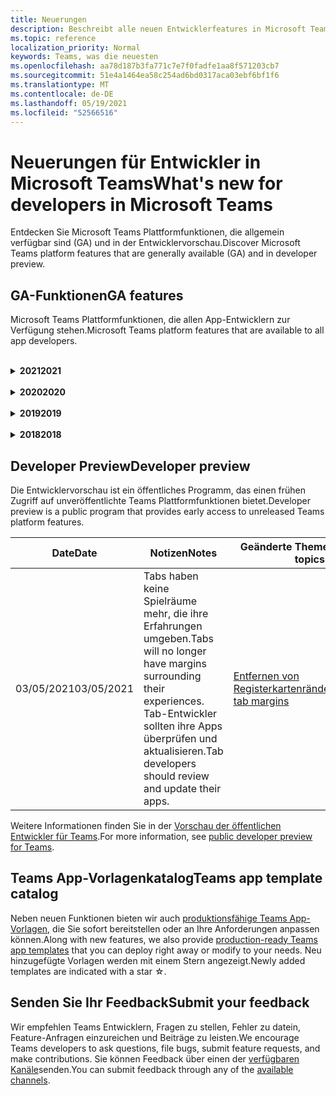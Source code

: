 ```yaml
---
title: Neuerungen
description: Beschreibt alle neuen Entwicklerfeatures in Microsoft Teams
ms.topic: reference
localization_priority: Normal
keywords: Teams, was die neuesten
ms.openlocfilehash: aa78d187b3fa771c7e7f0fadfe1aa8f571203cb7
ms.sourcegitcommit: 51e4a1464ea58c254ad6bd0317aca03ebf6bf1f6
ms.translationtype: MT
ms.contentlocale: de-DE
ms.lasthandoff: 05/19/2021
ms.locfileid: "52566516"
---
```

# <a name="whats-new-for-developers-in-microsoft-teams"></a><span data-ttu-id="d676f-104">Neuerungen für Entwickler in Microsoft Teams</span><span class="sxs-lookup"><span data-stu-id="d676f-104">What's new for developers in Microsoft Teams</span></span>

<span data-ttu-id="d676f-105">Entdecken Sie Microsoft Teams Plattformfunktionen, die allgemein verfügbar sind (GA) und in der Entwicklervorschau.</span><span class="sxs-lookup"><span data-stu-id="d676f-105">Discover Microsoft Teams platform features that are generally available (GA) and in developer preview.</span></span>

## <a name="ga-features"></a><span data-ttu-id="d676f-106">GA-Funktionen</span><span class="sxs-lookup"><span data-stu-id="d676f-106">GA features</span></span>

<span data-ttu-id="d676f-107">Microsoft Teams Plattformfunktionen, die allen App-Entwicklern zur Verfügung stehen.</span><span class="sxs-lookup"><span data-stu-id="d676f-107">Microsoft Teams platform features that are available to all app developers.</span></span>

<br>

<details>

<summary><span data-ttu-id="d676f-108"><b>2021</b></span><span class="sxs-lookup"><span data-stu-id="d676f-108"><b>2021</b></span></span></summary>

| <span data-ttu-id="d676f-109">**Date**</span><span class="sxs-lookup"><span data-stu-id="d676f-109">**Date**</span></span> | <span data-ttu-id="d676f-110">**Notizen**</span><span class="sxs-lookup"><span data-stu-id="d676f-110">**Notes**</span></span> | <span data-ttu-id="d676f-111">**Geänderte Themen**</span><span class="sxs-lookup"><span data-stu-id="d676f-111">**Changed topics**</span></span> |
| -------- | --------- | ------------------ |
|<span data-ttu-id="d676f-112">05/13/2021</span><span class="sxs-lookup"><span data-stu-id="d676f-112">05/13/2021</span></span>|<span data-ttu-id="d676f-113">Informationen zu mConnect und Skooler wurden hinzugefügt.</span><span class="sxs-lookup"><span data-stu-id="d676f-113">Added information on mConnect and Skooler.</span></span>|[<span data-ttu-id="d676f-114">Moodle-Lernmanagementsystem</span><span class="sxs-lookup"><span data-stu-id="d676f-114">Moodle learning management system</span></span>](resources/moodle-overview.md)
|<span data-ttu-id="d676f-115">05/10/2021</span><span class="sxs-lookup"><span data-stu-id="d676f-115">05/10/2021</span></span>| <span data-ttu-id="d676f-116">Manifest v1.10 wird freigegeben.</span><span class="sxs-lookup"><span data-stu-id="d676f-116">Manifest v1.10 is released.</span></span>|[<span data-ttu-id="d676f-117">Manifestschema</span><span class="sxs-lookup"><span data-stu-id="d676f-117">Manifest schema</span></span>](resources/schema/manifest-schema.md) |
|<span data-ttu-id="d676f-118">05/10/2021</span><span class="sxs-lookup"><span data-stu-id="d676f-118">05/10/2021</span></span>| <span data-ttu-id="d676f-119">App-Anpassungsfunktion.</span><span class="sxs-lookup"><span data-stu-id="d676f-119">App customization feature.</span></span>| [<span data-ttu-id="d676f-120">Entwerfen Ihrer Microsoft Teams-App</span><span class="sxs-lookup"><span data-stu-id="d676f-120">Designing your Microsoft Teams app</span></span>](~/concepts/design/design-teams-app-overview.md#app-customization) |
|<span data-ttu-id="d676f-121">05/07/2021</span><span class="sxs-lookup"><span data-stu-id="d676f-121">05/07/2021</span></span>| <span data-ttu-id="d676f-122">Deep Links für Audio- und Videoanrufe im Chat.</span><span class="sxs-lookup"><span data-stu-id="d676f-122">Deep links for audio and video calls in chat.</span></span> |[<span data-ttu-id="d676f-123">Deep-Links</span><span class="sxs-lookup"><span data-stu-id="d676f-123">Deep links</span></span>](concepts/build-and-test/deep-links.md#deep-linking-to-an-audio-or-audio-video-call) |
|<span data-ttu-id="d676f-124">04/30/2021</span><span class="sxs-lookup"><span data-stu-id="d676f-124">04/30/2021</span></span>|<span data-ttu-id="d676f-125">Neue Anleitung zum Veröffentlichen von Apps im Teams Store.</span><span class="sxs-lookup"><span data-stu-id="d676f-125">New guidance on how to publish apps to the Teams store.</span></span>|<span data-ttu-id="d676f-126">[Veröffentlichen Ihrer App im Teams Store](concepts/deploy-and-publish/appsource/publish.md), [Teams-Store-Validierungsrichtlinien](concepts/deploy-and-publish/appsource/prepare/teams-store-validation-guidelines.md)</span><span class="sxs-lookup"><span data-stu-id="d676f-126">[Publish your app to the Teams store](concepts/deploy-and-publish/appsource/publish.md), [Teams store validation guidelines](concepts/deploy-and-publish/appsource/prepare/teams-store-validation-guidelines.md)</span></span> |
|<span data-ttu-id="d676f-127">04/29/2021</span><span class="sxs-lookup"><span data-stu-id="d676f-127">04/29/2021</span></span> | <span data-ttu-id="d676f-128">Neu: Universelle Aktionen für adaptive Karten.</span><span class="sxs-lookup"><span data-stu-id="d676f-128">New: Universal Actions for Adaptive Cards.</span></span> | [<span data-ttu-id="d676f-129">Universal-Aktionen für adaptive Karten</span><span class="sxs-lookup"><span data-stu-id="d676f-129">Universal Actions for Adaptive Cards</span></span>](task-modules-and-cards/cards/universal-actions-for-adaptive-cards/overview.md) |
|<span data-ttu-id="d676f-130">03/18/2021</span><span class="sxs-lookup"><span data-stu-id="d676f-130">03/18/2021</span></span>|<span data-ttu-id="d676f-131">Hinweis: Aktualisieren Sie auf Version 4.10 oder höher des Bot Framework SDK, da wir mit dem Veraltungsprozess für und begonnen `TeamsInfo.getMembers` `TeamsInfo.GetMembersAsync` haben.</span><span class="sxs-lookup"><span data-stu-id="d676f-131">Notice: Update to version 4.10 or above of the Bot Framework SDK, as we've started with the deprecation process for `TeamsInfo.getMembers` and `TeamsInfo.GetMembersAsync`.</span></span> | [<span data-ttu-id="d676f-132">Bot API-Änderungen für Team-/Chatmitglieder</span><span class="sxs-lookup"><span data-stu-id="d676f-132">Bot API Changes for Team/Chat Members</span></span>](resources/team-chat-member-api-changes.md) |
|<span data-ttu-id="d676f-133">03/05/2021</span><span class="sxs-lookup"><span data-stu-id="d676f-133">03/05/2021</span></span>|<span data-ttu-id="d676f-134">Hinweis: Tabs haben keine Spielräume mehr, die ihre Erfahrungen umgeben.</span><span class="sxs-lookup"><span data-stu-id="d676f-134">Notice: Tabs will no longer have margins surrounding their experiences.</span></span> <span data-ttu-id="d676f-135">Tab-Entwickler sollten ihre Apps überprüfen und aktualisieren.</span><span class="sxs-lookup"><span data-stu-id="d676f-135">Tab developers should review and update their apps.</span></span> | [<span data-ttu-id="d676f-136">Entfernen von Registerkartenrändern</span><span class="sxs-lookup"><span data-stu-id="d676f-136">Removing tab margins</span></span>](resources/removing-tab-margins.md) |
|<span data-ttu-id="d676f-137">03/05/2021</span><span class="sxs-lookup"><span data-stu-id="d676f-137">03/05/2021</span></span>|<span data-ttu-id="d676f-138">Der Standardinstallationsbereich und die Gruppenfunktion befinden sich in der Entwicklervorschau.</span><span class="sxs-lookup"><span data-stu-id="d676f-138">Default install scope and group capability is in developer preview.</span></span>| [<span data-ttu-id="d676f-139">Standardinstallationsbereich und Gruppenfunktion</span><span class="sxs-lookup"><span data-stu-id="d676f-139">Default install scope and group capability</span></span>](concepts/deploy-and-publish/add-default-install-scope.md) |
|<span data-ttu-id="d676f-140">03/05/2021</span><span class="sxs-lookup"><span data-stu-id="d676f-140">03/05/2021</span></span>|<span data-ttu-id="d676f-141">Ordnen Sie persönliche App-Registerkarten neu an.</span><span class="sxs-lookup"><span data-stu-id="d676f-141">Reorder personal app tabs.</span></span>|[<span data-ttu-id="d676f-142">Neuanordnen der Chat-Registerkarte in persönlichen Apps</span><span class="sxs-lookup"><span data-stu-id="d676f-142">Reorder the chat tab in personal apps</span></span>](tabs/how-to/create-tab-pages/content-page.md#reorder-static-personal-tabs)|
|<span data-ttu-id="d676f-143">03/04/2021</span><span class="sxs-lookup"><span data-stu-id="d676f-143">03/04/2021</span></span>|<span data-ttu-id="d676f-144">Informationsmaskierung in adaptiven Karten.</span><span class="sxs-lookup"><span data-stu-id="d676f-144">Information masking in Adaptive cards.</span></span>| [<span data-ttu-id="d676f-145">Informationsmaskierung in adaptiven Karten</span><span class="sxs-lookup"><span data-stu-id="d676f-145">Information masking in Adaptive cards</span></span>](task-modules-and-cards/cards/cards-format.md#information-masking-in-adaptive-cards) |
|<span data-ttu-id="d676f-146">02/19/2021</span><span class="sxs-lookup"><span data-stu-id="d676f-146">02/19/2021</span></span>|<span data-ttu-id="d676f-147">Standortfunktionen wurden hinzugefügt.</span><span class="sxs-lookup"><span data-stu-id="d676f-147">Added location capabilities.</span></span> <br/> <span data-ttu-id="d676f-148">Informationen zu Standortfunktionen werden in der Gerätefunktionsübersicht, den nativen Geräteberechtigungen, den Integrieren von Medienfunktionen und QR- oder Barcode-Scanner-Funktionsdateien hinzugefügt.</span><span class="sxs-lookup"><span data-stu-id="d676f-148">Location capabilities information is added in the device capabilities overview, native device permissions, integrate media capabilities, and QR or barcode scanner capability files.</span></span>|<span data-ttu-id="d676f-149">[Übersicht](concepts/device-capabilities/device-capabilities-overview.md), [Geräteberechtigungen anfordern](concepts/device-capabilities/native-device-permissions.md), [Medienfunktionen integrieren,](concepts/device-capabilities/mobile-camera-image-permissions.md) [QR- oder Barcode-Scanner-Funktionen integrieren,](concepts/device-capabilities/qr-barcode-scanner-capability.md) [Standortfunktionen integrieren](concepts/device-capabilities/location-capability.md)</span><span class="sxs-lookup"><span data-stu-id="d676f-149">[Overview](concepts/device-capabilities/device-capabilities-overview.md), [Request device permissions](concepts/device-capabilities/native-device-permissions.md), [Integrate media capabilities](concepts/device-capabilities/mobile-camera-image-permissions.md), [Integrate QR or barcode scanner capability](concepts/device-capabilities/qr-barcode-scanner-capability.md), [Integrate location capabilities](concepts/device-capabilities/location-capability.md)</span></span> |
|<span data-ttu-id="d676f-150">02/18/2021</span><span class="sxs-lookup"><span data-stu-id="d676f-150">02/18/2021</span></span>|<span data-ttu-id="d676f-151">QR- oder Barcode-Scanner-Fähigkeit hinzugefügt.</span><span class="sxs-lookup"><span data-stu-id="d676f-151">Added QR or barcode scanner capability.</span></span> <br/> <span data-ttu-id="d676f-152">QR- oder Barcode-Scanner-Fähigkeitsinformationen werden in der Gerätefunktionsübersicht, den nativen Geräteberechtigungen und den Integrieren von Medienfunktionen hinzugefügt.</span><span class="sxs-lookup"><span data-stu-id="d676f-152">QR or barcode scanner  capability information is added in the device capabilities overview, native device permissions, and integrate media capabilities files.</span></span>|<span data-ttu-id="d676f-153">[Übersicht](concepts/device-capabilities/device-capabilities-overview.md), [Geräteberechtigungen anfordern](concepts/device-capabilities/native-device-permissions.md), [Medienfunktionen integrieren,](concepts/device-capabilities/mobile-camera-image-permissions.md) [QR- oder Barcode-Scanner-Fähigkeit integrieren](concepts/device-capabilities/qr-barcode-scanner-capability.md)</span><span class="sxs-lookup"><span data-stu-id="d676f-153">[Overview](concepts/device-capabilities/device-capabilities-overview.md), [Request device permissions](concepts/device-capabilities/native-device-permissions.md), [Integrate media capabilities](concepts/device-capabilities/mobile-camera-image-permissions.md), [Integrate QR or barcode scanner capability](concepts/device-capabilities/qr-barcode-scanner-capability.md)</span></span> |
|<span data-ttu-id="d676f-154">02/09/2021</span><span class="sxs-lookup"><span data-stu-id="d676f-154">02/09/2021</span></span>|<span data-ttu-id="d676f-155">Übersicht über Gerätefunktionen hinzugefügt.</span><span class="sxs-lookup"><span data-stu-id="d676f-155">Added device capabilities overview.</span></span> <br/> <span data-ttu-id="d676f-156">Mikrofonfunktionsinformationen werden in den systemeigenen Geräteberechtigungen hinzugefügt und Medienfunktionsdateien integriert.</span><span class="sxs-lookup"><span data-stu-id="d676f-156">Microphone capability information is added in the native device permissions and integrate media capabilities files.</span></span>|<span data-ttu-id="d676f-157">[Übersicht](concepts/device-capabilities/device-capabilities-overview.md), [Geräteberechtigungen anfordern](concepts/device-capabilities/native-device-permissions.md), [Medienfunktionen integrieren](concepts/device-capabilities/mobile-camera-image-permissions.md)</span><span class="sxs-lookup"><span data-stu-id="d676f-157">[Overview](concepts/device-capabilities/device-capabilities-overview.md), [Request device permissions](concepts/device-capabilities/native-device-permissions.md), [Integrate media capabilities](concepts/device-capabilities/mobile-camera-image-permissions.md)</span></span>|

<br>

</details>

<br>

<details>
  
<summary><span data-ttu-id="d676f-158"><b>2020</b></span><span class="sxs-lookup"><span data-stu-id="d676f-158"><b>2020</b></span></span></summary>

| <span data-ttu-id="d676f-159">**Date**</span><span class="sxs-lookup"><span data-stu-id="d676f-159">**Date**</span></span> | <span data-ttu-id="d676f-160">**Notizen**</span><span class="sxs-lookup"><span data-stu-id="d676f-160">**Notes**</span></span> | <span data-ttu-id="d676f-161">**Geänderte Themen**</span><span class="sxs-lookup"><span data-stu-id="d676f-161">**Changed topics**</span></span> |
| -------- | --------- | ------------------ |
|<span data-ttu-id="d676f-162">11/30/2020</span><span class="sxs-lookup"><span data-stu-id="d676f-162">11/30/2020</span></span>|<span data-ttu-id="d676f-163">Integration der Identitätsplattform mit Teams Toolkit und Visual Studio Code für Registerkarten.</span><span class="sxs-lookup"><span data-stu-id="d676f-163">Identity platform integration with Teams Toolkit and Visual Studio Code for tabs.</span></span>|[<span data-ttu-id="d676f-164">Einmalige Anmeldeauthentifizierung mit Teams Toolkit und Visual Studio Code für Registerkarten</span><span class="sxs-lookup"><span data-stu-id="d676f-164">Single sign-on authentication with Teams Toolkit and Visual Studio Code for tabs</span></span>](toolkit/visual-studio-code-tab-sso.md)|
|<span data-ttu-id="d676f-165">11/16/2020</span><span class="sxs-lookup"><span data-stu-id="d676f-165">11/16/2020</span></span>|<span data-ttu-id="d676f-166">Teams App-Manifest auf Version 1.8 aktualisiert.</span><span class="sxs-lookup"><span data-stu-id="d676f-166">Teams app manifest updated to version 1.8.</span></span>|[<span data-ttu-id="d676f-167">Referenz: Manifestschema für Microsoft Teams</span><span class="sxs-lookup"><span data-stu-id="d676f-167">Reference: Manifest schema for Microsoft Teams</span></span>](resources/schema/manifest-schema.md)|
|<span data-ttu-id="d676f-168">11/10/2020</span><span class="sxs-lookup"><span data-stu-id="d676f-168">11/10/2020</span></span>|<span data-ttu-id="d676f-169">Teams-Bot-Design-Richtlinien.</span><span class="sxs-lookup"><span data-stu-id="d676f-169">Teams bot design guidelines.</span></span>|[<span data-ttu-id="d676f-170">Bot-Design-Richtlinien</span><span class="sxs-lookup"><span data-stu-id="d676f-170">Bot design guidelines</span></span>](bots/design/bots.md)|
|<span data-ttu-id="d676f-171">09/30/2020</span><span class="sxs-lookup"><span data-stu-id="d676f-171">09/30/2020</span></span>|<span data-ttu-id="d676f-172">Das Senden und Empfangen von Dateien an Bots auf mobilen Geräten wird jetzt unterstützt.</span><span class="sxs-lookup"><span data-stu-id="d676f-172">Sending and receiving files to bots on mobile devices is now supported.</span></span>|[<span data-ttu-id="d676f-173">Senden und Empfangen von Dateien über Ihren Bot</span><span class="sxs-lookup"><span data-stu-id="d676f-173">Send and receive files through your bot</span></span>](resources/bot-v3/bots-files.md)|
|<span data-ttu-id="d676f-174">09/22/2020</span><span class="sxs-lookup"><span data-stu-id="d676f-174">09/22/2020</span></span>|<span data-ttu-id="d676f-175">Neue Informationen für den Einstieg in Teams Entwicklung.</span><span class="sxs-lookup"><span data-stu-id="d676f-175">New information for getting started with Teams development.</span></span>|[<span data-ttu-id="d676f-176">Erstellen Sie Ihre erste Teams App-Übersicht</span><span class="sxs-lookup"><span data-stu-id="d676f-176">Build your first Teams app overview</span></span>](build-your-first-app/build-first-app-overview.md)|
|<span data-ttu-id="d676f-177">09/18/2020</span><span class="sxs-lookup"><span data-stu-id="d676f-177">09/18/2020</span></span>|<span data-ttu-id="d676f-178">Unterstützung für Meeting-Teams-Apps (Release Preview).</span><span class="sxs-lookup"><span data-stu-id="d676f-178">Support for in-meeting Teams apps (Release Preview).</span></span>|<span data-ttu-id="d676f-179">[Erstellen von Apps für Teams Meetings](apps-in-teams-meetings/create-apps-for-teams-meetings.md) und Apps in Teams [Meetings](apps-in-teams-meetings/teams-apps-in-meetings.md)</span><span class="sxs-lookup"><span data-stu-id="d676f-179">[Create apps for Teams meetings](apps-in-teams-meetings/create-apps-for-teams-meetings.md) and [Apps in Teams meetings](apps-in-teams-meetings/teams-apps-in-meetings.md)</span></span>|
|<span data-ttu-id="d676f-180">08/19/2020</span><span class="sxs-lookup"><span data-stu-id="d676f-180">08/19/2020</span></span>|<span data-ttu-id="d676f-181">Importieren Sie Teams Nachrichten mit Microsoft Graph.</span><span class="sxs-lookup"><span data-stu-id="d676f-181">Import Teams messages with Microsoft Graph.</span></span>|[<span data-ttu-id="d676f-182">Plattform-Nachrichten von Drittanbietern mithilfe von Microsoft Graph in Teams importieren</span><span class="sxs-lookup"><span data-stu-id="d676f-182">Import third-party platform messages to Teams using Microsoft Graph</span></span>](graph-api/import-messages/import-external-messages-to-teams.md)
| <span data-ttu-id="d676f-183">08/12/2020</span><span class="sxs-lookup"><span data-stu-id="d676f-183">08/12/2020</span></span> |<span data-ttu-id="d676f-184">Adaptive Cards-Unterstützung in eingehendem Webhook wurde zu GA verschoben.</span><span class="sxs-lookup"><span data-stu-id="d676f-184">Adaptive Cards support in incoming webhook moved to GA.</span></span>|[<span data-ttu-id="d676f-185">Senden von adaptiven Karten mithilfe eines eingehenden Webhooks</span><span class="sxs-lookup"><span data-stu-id="d676f-185">Send adaptive cards using an incoming webhook</span></span>](~/webhooks-and-connectors/how-to/connectors-using.md#send-adaptive-cards-using-an-incoming-webhook) |
|<span data-ttu-id="d676f-186">08/10/2020</span><span class="sxs-lookup"><span data-stu-id="d676f-186">08/10/2020</span></span>|<span data-ttu-id="d676f-187">Beginnen Sie mit dem Erstellen Teams Apps mit dem Visual Studio Toolkit.</span><span class="sxs-lookup"><span data-stu-id="d676f-187">Get started building Teams apps with the Visual Studio Toolkit.</span></span>|[<span data-ttu-id="d676f-188">Erstellen von Apps mit dem Microsoft Teams Toolkit und Visual Studio Code</span><span class="sxs-lookup"><span data-stu-id="d676f-188">Build apps with the Microsoft Teams Toolkit and Visual Studio Code</span></span>](toolkit/visual-studio-overview.md) |
|<span data-ttu-id="d676f-189">08/06/2020</span><span class="sxs-lookup"><span data-stu-id="d676f-189">08/06/2020</span></span>|<span data-ttu-id="d676f-190">Unterstützung für Tabs SSO-Authentifizierung.</span><span class="sxs-lookup"><span data-stu-id="d676f-190">Support for Tabs SSO authentication.</span></span>|[<span data-ttu-id="d676f-191">Entwickeln eines SSO-Microsoft Teams-Registerkarte</span><span class="sxs-lookup"><span data-stu-id="d676f-191">Develop an SSO Microsoft Teams Tab</span></span>](tabs/how-to/authentication/auth-aad-sso.md#develop-an-sso-microsoft-teams-tab) |
|<span data-ttu-id="d676f-192">07/27/2020</span><span class="sxs-lookup"><span data-stu-id="d676f-192">07/27/2020</span></span> | <span data-ttu-id="d676f-193">Graph proaktive Bots und Nachrichten (Public Preview).</span><span class="sxs-lookup"><span data-stu-id="d676f-193">Graph proactive bots and messages (Public Preview).</span></span>|[<span data-ttu-id="d676f-194">Aktivieren Sie proaktive Bot-Installation und proaktives Messaging in Teams mit Microsoft Graph</span><span class="sxs-lookup"><span data-stu-id="d676f-194">Enable proactive bot installation and proactive messaging in Teams with Microsoft Graph</span></span>](graph-api/proactive-bots-and-messages/graph-proactive-bots-and-messages.md)|
| <span data-ttu-id="d676f-195">07/22/2020</span><span class="sxs-lookup"><span data-stu-id="d676f-195">07/22/2020</span></span> |<span data-ttu-id="d676f-196">Aktualisierungder der Funktionen für mobile Geräte.</span><span class="sxs-lookup"><span data-stu-id="d676f-196">Mobile device capability updates.</span></span>|[<span data-ttu-id="d676f-197">Geräteberechtigungen für Ihre Registerkarte Microsoft Teams anfordern</span><span class="sxs-lookup"><span data-stu-id="d676f-197">Request device permissions for your Microsoft Teams tab</span></span>](concepts/device-capabilities/native-device-permissions.md) |
|<span data-ttu-id="d676f-198">07/20/2020</span><span class="sxs-lookup"><span data-stu-id="d676f-198">07/20/2020</span></span>|<span data-ttu-id="d676f-199">Teams App-Validierungstool für AppSource-Übermittlungen.</span><span class="sxs-lookup"><span data-stu-id="d676f-199">Teams App Validation Tool for AppSource submissions.</span></span>|[<span data-ttu-id="d676f-200">Teams App-Validierungstool</span><span class="sxs-lookup"><span data-stu-id="d676f-200">Teams App Validation Tool</span></span>](concepts/deploy-and-publish/appsource/prepare/submission-checklist.md)
|<span data-ttu-id="d676f-201">07/15/2020</span><span class="sxs-lookup"><span data-stu-id="d676f-201">07/15/2020</span></span>|<span data-ttu-id="d676f-202">Erstellen Sie einen virtuellen Assistenten für Teams.</span><span class="sxs-lookup"><span data-stu-id="d676f-202">Create a virtual assistant for Teams.</span></span>|[<span data-ttu-id="d676f-203">Virtueller Assistent für Microsoft Teams</span><span class="sxs-lookup"><span data-stu-id="d676f-203">Virtual Assistant for Microsoft Teams</span></span>](samples/virtual-assistant.md)|
|<span data-ttu-id="d676f-204">07/14/2020</span><span class="sxs-lookup"><span data-stu-id="d676f-204">07/14/2020</span></span>|<span data-ttu-id="d676f-205">Oberfläche einer nativen Ladeanzeigedokumentation.</span><span class="sxs-lookup"><span data-stu-id="d676f-205">Surfacing a native loading indicator documentation.</span></span>|[<span data-ttu-id="d676f-206">Anzeigen einer nativen Ladeanzeige</span><span class="sxs-lookup"><span data-stu-id="d676f-206">Showing a native loading indicator</span></span>](tabs/how-to/create-tab-pages/content-page.md#show-a-native-loading-indicator)
|<span data-ttu-id="d676f-207">07/01/2020</span><span class="sxs-lookup"><span data-stu-id="d676f-207">07/01/2020</span></span>|<span data-ttu-id="d676f-208">Beginnen Sie mit dem Erstellen Teams Apps mit dem Visual Studio Code Toolkit.</span><span class="sxs-lookup"><span data-stu-id="d676f-208">Get started building Teams apps with the Visual Studio Code Toolkit.</span></span>|[<span data-ttu-id="d676f-209">Erstellen von Apps mit dem Microsoft Teams Toolkit und Visual Studio Code</span><span class="sxs-lookup"><span data-stu-id="d676f-209">Build apps with the Microsoft Teams Toolkit and Visual Studio Code</span></span>](toolkit/visual-studio-code-overview.md) |
|<span data-ttu-id="d676f-210">07/01/2020</span><span class="sxs-lookup"><span data-stu-id="d676f-210">07/01/2020</span></span>|<span data-ttu-id="d676f-211">EinmaligeAnmeldung für Registerkarten GA für Teams Web- und Desktopclients.</span><span class="sxs-lookup"><span data-stu-id="d676f-211">Single sign-on for tabs GA for Teams web and desktop clients.</span></span>|[<span data-ttu-id="d676f-212">Einzel-Sign-On (SSO)</span><span class="sxs-lookup"><span data-stu-id="d676f-212">Single Sign-On (SSO)</span></span>](tabs/how-to/authentication/auth-aad-sso.md)|
|<span data-ttu-id="d676f-213">06/05/2020</span><span class="sxs-lookup"><span data-stu-id="d676f-213">06/05/2020</span></span>| <span data-ttu-id="d676f-214">Manifestschema auf Version 1.7 aktualisiert.</span><span class="sxs-lookup"><span data-stu-id="d676f-214">Manifest schema updated to version 1.7.</span></span>| [<span data-ttu-id="d676f-215">Referenz: Manifestschema für Microsoft Teams</span><span class="sxs-lookup"><span data-stu-id="d676f-215">Reference: Manifest schema for Microsoft Teams</span></span>](resources/schema/manifest-schema.md)|
|<span data-ttu-id="d676f-216">05/18/2020</span><span class="sxs-lookup"><span data-stu-id="d676f-216">05/18/2020</span></span>|<span data-ttu-id="d676f-217">Integrieren Sie Power Virtual Agents mit Teams.</span><span class="sxs-lookup"><span data-stu-id="d676f-217">Integrate Power Virtual Agents with Teams.</span></span>|[<span data-ttu-id="d676f-218">Integrieren Sie einen Power Virtual Agents Chatbot mit Microsoft Teams</span><span class="sxs-lookup"><span data-stu-id="d676f-218">Integrate a Power Virtual Agents chatbot with Microsoft Teams</span></span>](bots/how-to/add-power-virtual-agents-bot-to-teams.md)|
|<span data-ttu-id="d676f-219">04/01/2020</span><span class="sxs-lookup"><span data-stu-id="d676f-219">04/01/2020</span></span>|<span data-ttu-id="d676f-220">Integrieren Sie WFM-Systeme mit Shifts Connector für Teams.</span><span class="sxs-lookup"><span data-stu-id="d676f-220">Integrate WFM systems with Shifts Connector for Teams.</span></span>|[<span data-ttu-id="d676f-221">Microsoft Teams Verschiebt WFM-Steckverbinder</span><span class="sxs-lookup"><span data-stu-id="d676f-221">Microsoft Teams Shifts WFM connectors</span></span>](samples/shifts-wfm-connectors.md)
| <span data-ttu-id="d676f-222">03/24/2020</span><span class="sxs-lookup"><span data-stu-id="d676f-222">03/24/2020</span></span> | <span data-ttu-id="d676f-223">Unterstützung für das Abrufen eines einzelnen Mitglieds einer Unterhaltung und zusätzliche Unterstützung für das Abrufen ausgelagerter Mitglieder hinzugefügt.</span><span class="sxs-lookup"><span data-stu-id="d676f-223">Added support for retrieving a single member of a conversation, and additional support for retrieving paged members.</span></span> | [<span data-ttu-id="d676f-224">Teams-Kontext für Ihren Bot erhalten</span><span class="sxs-lookup"><span data-stu-id="d676f-224">Get Teams context for your bot</span></span>](~/bots/how-to/get-teams-context.md) |

<br>

</details>

<br>

<details>
  
<summary><span data-ttu-id="d676f-225"><b>2019</b></span><span class="sxs-lookup"><span data-stu-id="d676f-225"><b>2019</b></span></span></summary>

| <span data-ttu-id="d676f-226">**Date**</span><span class="sxs-lookup"><span data-stu-id="d676f-226">**Date**</span></span> | <span data-ttu-id="d676f-227">**Notizen**</span><span class="sxs-lookup"><span data-stu-id="d676f-227">**Notes**</span></span> | <span data-ttu-id="d676f-228">**Geänderte Themen**</span><span class="sxs-lookup"><span data-stu-id="d676f-228">**Changed topics**</span></span> |
| -------- | --------- | ------------------ |
| <span data-ttu-id="d676f-229">12/26/2019</span><span class="sxs-lookup"><span data-stu-id="d676f-229">12/26/2019</span></span> | <span data-ttu-id="d676f-230">Der `replyToId` Parameter in Nutzlasten, die an einen Bot gesendet werden, ist nicht mehr verschlüsselt, sodass Sie diesen Wert verwenden können, um Deeplinks zu diesen Nachrichten zu erstellen.</span><span class="sxs-lookup"><span data-stu-id="d676f-230">The `replyToId` parameter in payloads sent to a bot is no longer encrypted, allowing you to use this value to construct deeplinks to these messages.</span></span> <span data-ttu-id="d676f-231">Nachrichtennutzlasten enthalten die verschlüsselten Werte im Parameter `legacy.replyToId` .</span><span class="sxs-lookup"><span data-stu-id="d676f-231">Message payloads include the encrypted values in the parameter `legacy.replyToId`.</span></span>  |
| <span data-ttu-id="d676f-232">11/05/2019</span><span class="sxs-lookup"><span data-stu-id="d676f-232">11/05/2019</span></span> | <span data-ttu-id="d676f-233">Einmaliges Anmelden mit dem Teams JavaScript SDK.</span><span class="sxs-lookup"><span data-stu-id="d676f-233">Single sign-on using the Teams JavaScript SDK.</span></span> | [<span data-ttu-id="d676f-234">Einmaliges Anmelden</span><span class="sxs-lookup"><span data-stu-id="d676f-234">Single sign-on</span></span>](tabs/how-to/authentication/auth-aad-sso.md) |
| <span data-ttu-id="d676f-235">10/31/2019</span><span class="sxs-lookup"><span data-stu-id="d676f-235">10/31/2019</span></span> | <span data-ttu-id="d676f-236">Konversationsbots und Messaging-Erweiterungsdokumentation aktualisiert, um das 4.6 Bot Framework SDK widerzuspiegeln.</span><span class="sxs-lookup"><span data-stu-id="d676f-236">Conversational bots and messaging extension documentation updated to reflect the 4.6 Bot Framework SDK.</span></span> <span data-ttu-id="d676f-237">Die Dokumentation für das v3 SDK finden Sie im Abschnitt Ressourcen.</span><span class="sxs-lookup"><span data-stu-id="d676f-237">Documentation for the v3 SDK is available in the Resources section.</span></span> | <span data-ttu-id="d676f-238">Alle Bot- und Messaging-Erweiterungsdokumentationen.</span><span class="sxs-lookup"><span data-stu-id="d676f-238">All bot and messaging extension documentation.</span></span> |
| <span data-ttu-id="d676f-239">10/31/2019</span><span class="sxs-lookup"><span data-stu-id="d676f-239">10/31/2019</span></span> | <span data-ttu-id="d676f-240">Neue Dokumentationsstruktur und umfangreiche Artikelumgestaltung.</span><span class="sxs-lookup"><span data-stu-id="d676f-240">New documentation structure, and major article refactoring.</span></span> <span data-ttu-id="d676f-241">Bitte melden Sie alle toten Links oder 404, indem Sie ein GitHub Problem erstellen.</span><span class="sxs-lookup"><span data-stu-id="d676f-241">Please report any dead links or 404's by creating a GitHub Issue.</span></span> | <span data-ttu-id="d676f-242">Alle!</span><span class="sxs-lookup"><span data-stu-id="d676f-242">All of them!</span></span> |
| <span data-ttu-id="d676f-243">09/13/2019</span><span class="sxs-lookup"><span data-stu-id="d676f-243">09/13/2019</span></span> | <span data-ttu-id="d676f-244">Request Bot wird von der aktionsbasierten Messagingerweiterung installiert.</span><span class="sxs-lookup"><span data-stu-id="d676f-244">Request bot is installed from action-based messaging extension.</span></span> | [<span data-ttu-id="d676f-245">Initiieren von Aktionen mit Messagingerweiterungen</span><span class="sxs-lookup"><span data-stu-id="d676f-245">Initiate actions with messaging extensions</span></span>](resources/messaging-extension-v3/create-extensions.md#request-to-install-your-conversational-bot)
| <span data-ttu-id="d676f-246">08/28/2019</span><span class="sxs-lookup"><span data-stu-id="d676f-246">08/28/2019</span></span> | <span data-ttu-id="d676f-247">Unterstützung für private Kanäle in Registerkarten und Connectors.</span><span class="sxs-lookup"><span data-stu-id="d676f-247">Support for private channels in tabs and Connectors.</span></span> | [<span data-ttu-id="d676f-248">Kontext für Ihre Registerkarte erhalten</span><span class="sxs-lookup"><span data-stu-id="d676f-248">Get context for your tab</span></span>](tabs/how-to/access-teams-context.md#retrieving-context-in-private-channels) |
| <span data-ttu-id="d676f-249">06/20/2019</span><span class="sxs-lookup"><span data-stu-id="d676f-249">06/20/2019</span></span> | <span data-ttu-id="d676f-250">Teilen Sie eine externe Website, von einer externen Website, in einen Teams Kanal.</span><span class="sxs-lookup"><span data-stu-id="d676f-250">Share an external website, from an external website, into a Teams channel.</span></span> | [<span data-ttu-id="d676f-251">Teilen zu Teams</span><span class="sxs-lookup"><span data-stu-id="d676f-251">Share to Teams</span></span>](~/share-to-teams.md) |
| <span data-ttu-id="d676f-252">05/25/2019</span><span class="sxs-lookup"><span data-stu-id="d676f-252">05/25/2019</span></span> | <span data-ttu-id="d676f-253">Reagieren Sie mit einer Bot-Nachricht vom Taskmodul.</span><span class="sxs-lookup"><span data-stu-id="d676f-253">Respond with bot message from task module.</span></span> | [<span data-ttu-id="d676f-254">Reagieren mit Bot-Nachricht aus dem Taskmodul</span><span class="sxs-lookup"><span data-stu-id="d676f-254">Respond with bot message from task module</span></span>](resources/messaging-extension-v3/create-extensions.md#respond-with-an-adaptive-card-message-sent-from-a-bot) |
| <span data-ttu-id="d676f-255">05/25/2019</span><span class="sxs-lookup"><span data-stu-id="d676f-255">05/25/2019</span></span> | <span data-ttu-id="d676f-256">Bots in Gruppenchats.</span><span class="sxs-lookup"><span data-stu-id="d676f-256">Bots in group chats.</span></span> | [<span data-ttu-id="d676f-257">Interagieren Sie mit einem Bot im Gruppenchat oder -kanal</span><span class="sxs-lookup"><span data-stu-id="d676f-257">Interact with a bot in group chat or channel</span></span>](~/concepts/bots/bot-conversations/bots-conv-channel.md) |
| <span data-ttu-id="d676f-258">05/20/2019</span><span class="sxs-lookup"><span data-stu-id="d676f-258">05/20/2019</span></span> | <span data-ttu-id="d676f-259">App-Manifestlokalisierung.</span><span class="sxs-lookup"><span data-stu-id="d676f-259">App manifest localization.</span></span> | [<span data-ttu-id="d676f-260">App-Lokalisierung</span><span class="sxs-lookup"><span data-stu-id="d676f-260">App localization</span></span>](~/publishing/apps-localization.md) |
| <span data-ttu-id="d676f-261">05/20/2019</span><span class="sxs-lookup"><span data-stu-id="d676f-261">05/20/2019</span></span> | <span data-ttu-id="d676f-262">Nachrichtenaktionen.</span><span class="sxs-lookup"><span data-stu-id="d676f-262">Message actions.</span></span> | [<span data-ttu-id="d676f-263">Nachrichtenaktionen</span><span class="sxs-lookup"><span data-stu-id="d676f-263">Message Actions</span></span>](resources/messaging-extension-v3/create-extensions.md#action-type-message-extensions) |
| <span data-ttu-id="d676f-264">05/20/2019</span><span class="sxs-lookup"><span data-stu-id="d676f-264">05/20/2019</span></span> | <span data-ttu-id="d676f-265">Entrollte Verknüpfung (benutzerdefinierte URL-Vorschau).</span><span class="sxs-lookup"><span data-stu-id="d676f-265">Link unfurling (custom URL previews).</span></span> | [<span data-ttu-id="d676f-266">Entfalten von Links</span><span class="sxs-lookup"><span data-stu-id="d676f-266">Link unfurling</span></span>](messaging-extensions/how-to/link-unfurling.md)|
| <span data-ttu-id="d676f-267">05/06/2019</span><span class="sxs-lookup"><span data-stu-id="d676f-267">05/06/2019</span></span> | <span data-ttu-id="d676f-268">Anwendungszertifizierungsprogramm für Store-Apps.</span><span class="sxs-lookup"><span data-stu-id="d676f-268">Application Certification program for store apps.</span></span> | [<span data-ttu-id="d676f-269">Anwendungszertifizierung</span><span class="sxs-lookup"><span data-stu-id="d676f-269">Application Certification</span></span>](~/concepts/deploy-and-publish/appsource/post-publish/overview.md#complete-microsoft-365-certification) |
| <span data-ttu-id="d676f-270">05/06/2019</span><span class="sxs-lookup"><span data-stu-id="d676f-270">05/06/2019</span></span> | <span data-ttu-id="d676f-271">App-Vorlagen sind jetzt verfügbar.</span><span class="sxs-lookup"><span data-stu-id="d676f-271">App Templates are now available.</span></span> | [<span data-ttu-id="d676f-272">App-Vorlagen</span><span class="sxs-lookup"><span data-stu-id="d676f-272">App Templates</span></span>](~/samples/app-templates.md) |
| <span data-ttu-id="d676f-273">04/23/2019</span><span class="sxs-lookup"><span data-stu-id="d676f-273">04/23/2019</span></span> | <span data-ttu-id="d676f-274">Aktionsbasierte Messagingerweiterungen sind jetzt verfügbar.</span><span class="sxs-lookup"><span data-stu-id="d676f-274">Action-based Messaging Extensions are now available.</span></span> | [<span data-ttu-id="d676f-275">Aktionsbasierte Nachrichtenerweiterungen</span><span class="sxs-lookup"><span data-stu-id="d676f-275">Action-based Message Extensions</span></span>](~/concepts/messaging-extensions/create-extensions.md) |
| <span data-ttu-id="d676f-276">02/18/2019</span><span class="sxs-lookup"><span data-stu-id="d676f-276">02/18/2019</span></span> | <span data-ttu-id="d676f-277">Das Erstellen von Deep Links zum privaten Chat ist nicht in der Entwicklervorschau verfügbar.</span><span class="sxs-lookup"><span data-stu-id="d676f-277">Creating deep links to private chat is out of developer preview and available.</span></span> | [<span data-ttu-id="d676f-278">Tiefe Verknüpfung zu einem Chat</span><span class="sxs-lookup"><span data-stu-id="d676f-278">Deep linking to a chat</span></span>](concepts/build-and-test/deep-links.md#deep-linking-to-a-chat) |
| <span data-ttu-id="d676f-279">01/23/2019</span><span class="sxs-lookup"><span data-stu-id="d676f-279">01/23/2019</span></span> | <span data-ttu-id="d676f-280">Überstellen von SKU- und licenceType-Informationen im Registerkartenkontext.</span><span class="sxs-lookup"><span data-stu-id="d676f-280">Surfacing SKU and licenceType information in the tab context.</span></span> | [<span data-ttu-id="d676f-281">Tab-Kontext</span><span class="sxs-lookup"><span data-stu-id="d676f-281">Tab Context</span></span>](~/concepts/tabs/tabs-context.md) |

<br>

</details>

<br>

<details>

<summary><span data-ttu-id="d676f-282"><b>2018</b></span><span class="sxs-lookup"><span data-stu-id="d676f-282"><b>2018</b></span></span></summary>

| <span data-ttu-id="d676f-283">**Date**</span><span class="sxs-lookup"><span data-stu-id="d676f-283">**Date**</span></span> | <span data-ttu-id="d676f-284">**Notizen**</span><span class="sxs-lookup"><span data-stu-id="d676f-284">**Notes**</span></span> | <span data-ttu-id="d676f-285">**Geänderte Themen**</span><span class="sxs-lookup"><span data-stu-id="d676f-285">**Changed topics**</span></span> |
| -------- | --------- | ------------------ |
| <span data-ttu-id="d676f-286">12.11.2018</span><span class="sxs-lookup"><span data-stu-id="d676f-286">11/12/2018</span></span> | <span data-ttu-id="d676f-287">Registerkarten im Gruppenchat sind jetzt in der veröffentlichten Version von Teams verfügbar und wurden aus der Entwicklervorschau verschoben.</span><span class="sxs-lookup"><span data-stu-id="d676f-287">Tabs in group chat is now available in the released version of Teams, and has been moved out of developer preview.</span></span> <span data-ttu-id="d676f-288">Im Rahmen dieser Arbeit wurde der Abschnitt "Registerkarten" aus Gründen der Übersichtlichkeit überarbeitet.</span><span class="sxs-lookup"><span data-stu-id="d676f-288">As part of this work, the tabs section has been reworked for clarity.</span></span>| [<span data-ttu-id="d676f-289">Konfigurierbare Registerkarten</span><span class="sxs-lookup"><span data-stu-id="d676f-289">Configurable tabs</span></span>](~/concepts/tabs/tabs-configurable.md) |
| <span data-ttu-id="d676f-290">11/11/2018</span><span class="sxs-lookup"><span data-stu-id="d676f-290">11/11/2018</span></span> | <span data-ttu-id="d676f-291">Die ersten Schritte für Knoten JS und für .NET/C' wurden aktualisiert, um App Studio in Teams zu verwenden, und es wurde ein neuer Abschnitt zum Hosten von Knoten basierend Teams Apps in Azure hinzugefügt.</span><span class="sxs-lookup"><span data-stu-id="d676f-291">Getting started for Node JS and for .NET/C# has been updated to use App Studio in Teams, and a new section has been added on hosting Node based Teams apps in Azure.</span></span> | <span data-ttu-id="d676f-292">[Erste Schritte auf der Microsoft Teams-Plattform mit C-/.NET und App Studio](~/get-started/get-started-dotnet-app-studio.md), [Erste Schritte auf der Microsoft Teams-Plattform mit Node JS und App Studio](~/get-started/get-started-nodejs-app-studio.md), [Hosten Sie Ihre Node Teams-App in Azure](~/get-started/get-started-nodejs-in-azure.md)</span><span class="sxs-lookup"><span data-stu-id="d676f-292">[Get started on the Microsoft Teams platform with C#/.NET and App Studio](~/get-started/get-started-dotnet-app-studio.md),  [Get started on the Microsoft Teams platform with Node JS and App Studio](~/get-started/get-started-nodejs-app-studio.md), [Host your Node Teams app in Azure](~/get-started/get-started-nodejs-in-azure.md)</span></span>|
| <span data-ttu-id="d676f-293">11/09/2018</span><span class="sxs-lookup"><span data-stu-id="d676f-293">11/09/2018</span></span> | <span data-ttu-id="d676f-294">Sie können jetzt tiefe Links zu privaten Chats zwischen Benutzern erstellen.</span><span class="sxs-lookup"><span data-stu-id="d676f-294">You can now create deep links to private chats between users.</span></span> | [<span data-ttu-id="d676f-295">Tiefe Verknüpfung zu einem Chat</span><span class="sxs-lookup"><span data-stu-id="d676f-295">Deep linking to a chat</span></span>](concepts/build-and-test/deep-links.md#deep-linking-to-a-chat) |
| <span data-ttu-id="d676f-296">08.11.2018</span><span class="sxs-lookup"><span data-stu-id="d676f-296">11/08/2018</span></span> | <span data-ttu-id="d676f-297">SharePoint-Framework 1.7 wurde ausgeliefert und mit ihm eine neue Funktion, um Microsoft Teams Registerkarte als SharePoint-Framework Webpart zu verwenden.</span><span class="sxs-lookup"><span data-stu-id="d676f-297">SharePoint Framework 1.7 has shipped and with it a new feature to use Microsoft Teams tab as a SharePoint Framework web part.</span></span> | [<span data-ttu-id="d676f-298">Tabs in SharePoint</span><span class="sxs-lookup"><span data-stu-id="d676f-298">Tabs in SharePoint</span></span>](~/concepts/tabs/tabs-in-sharepoint.md) |
| <span data-ttu-id="d676f-299">11/05/2018</span><span class="sxs-lookup"><span data-stu-id="d676f-299">11/05/2018</span></span> | <span data-ttu-id="d676f-300">Die **Taskmodulfunktion** wurde freigegeben.</span><span class="sxs-lookup"><span data-stu-id="d676f-300">The **task module** feature was released.</span></span> <span data-ttu-id="d676f-301">Ein Aufgabenmodul ermöglicht es Ihnen, modale Popup-Erlebnisse in Ihrer Teams-Anwendung zu erstellen, sowohl aus Bots als auch auf Registerkarten.</span><span class="sxs-lookup"><span data-stu-id="d676f-301">A task module allows you to create modal popup experiences in your Teams application, from both bots and tabs.</span></span> <span data-ttu-id="d676f-302">Im Popup können Sie Ihren eigenen benutzerdefinierten HTML/JavaScript-Code ausführen, ein `<iframe>` -basiertes Widget wie ein YouTube- oder Microsoft Stream-Video anzeigen oder eine [adaptive Karte](/adaptive-cards/)anzeigen.</span><span class="sxs-lookup"><span data-stu-id="d676f-302">Inside the popup, you can run your own custom HTML/JavaScript code, show an `<iframe>`-based widget such as a YouTube or Microsoft Stream video, or display an [Adaptive card](/adaptive-cards/).</span></span> | <span data-ttu-id="d676f-303">[Aufgabenmodul Übersicht](~/concepts/task-modules/task-modules-overview.md), [Aufgabenmodul in Registerkarten](~/concepts/task-modules/task-modules-tabs.md),  [Aufgabenmodul in Bots](~/concepts/task-modules/task-modules-bots.md)</span><span class="sxs-lookup"><span data-stu-id="d676f-303">[Task module Overview](~/concepts/task-modules/task-modules-overview.md), [task module in tabs](~/concepts/task-modules/task-modules-tabs.md),  [task module in bots](~/concepts/task-modules/task-modules-bots.md)</span></span> |
| <span data-ttu-id="d676f-304">10/05/2018</span><span class="sxs-lookup"><span data-stu-id="d676f-304">10/05/2018</span></span> | <span data-ttu-id="d676f-305">Formatierungsinformationen für Karten wurden auf Desktop-, iOS- und Android-Clients für Teams aktualisiert und getestet.</span><span class="sxs-lookup"><span data-stu-id="d676f-305">Formatting information for cards has been updated and tested in the desktop, iOS, and Android clients for Teams.</span></span> | <span data-ttu-id="d676f-306">[Karten](~/concepts/cards/cards.md), [Kartenformatierung](~/concepts/cards/cards-format.md)</span><span class="sxs-lookup"><span data-stu-id="d676f-306">[Cards](~/concepts/cards/cards.md), [Card formatting](~/concepts/cards/cards-format.md)</span></span> |
| <span data-ttu-id="d676f-307">09/24/2018</span><span class="sxs-lookup"><span data-stu-id="d676f-307">09/24/2018</span></span> | <span data-ttu-id="d676f-308">Aufrufe und Onlinebesprechungs-APIs für Microsoft-Graph wurden in der Betaversion veröffentlicht, und Teams Apps können jetzt mit Sprach- und Videobenutzern auf reichhaltige Weise interagieren.</span><span class="sxs-lookup"><span data-stu-id="d676f-308">Calls and online meetings APIs for Microsoft Graph were released to beta, and Teams apps can now interact with users in rich ways using voice and video.</span></span> | <span data-ttu-id="d676f-309">[Aufrufe und Online-Meetings Bots](~/concepts/calls-and-meetings/registering-calling-bot.md), [Echtzeit-Medienkonzepte](~/concepts/calls-and-meetings/real-time-media-concepts.md), [Registrieren eines aufrufenden Bots](~/concepts/calls-and-meetings/registering-calling-bot.md), [Debugging und lokale Tests](~/concepts/calls-and-meetings/debugging-local-testing-calling-meeting-bots.md), [Anwendungsgehostete Medien](~/concepts/calls-and-meetings/requirements-considerations-application-hosted-media-bots.md), Umgang mit [eingehenden Anrufbenachrichtigungen](~/concepts/calls-and-meetings/call-notifications.md)</span><span class="sxs-lookup"><span data-stu-id="d676f-309">[Calls and online meetings bots](~/concepts/calls-and-meetings/registering-calling-bot.md), [Real-time media concepts](~/concepts/calls-and-meetings/real-time-media-concepts.md), [Registering a calling bot](~/concepts/calls-and-meetings/registering-calling-bot.md), [Debugging and local testing](~/concepts/calls-and-meetings/debugging-local-testing-calling-meeting-bots.md), [Application-hosted media](~/concepts/calls-and-meetings/requirements-considerations-application-hosted-media-bots.md), [Handling incoming call notifications](~/concepts/calls-and-meetings/call-notifications.md)</span></span> |
| <span data-ttu-id="d676f-310">09/11/2018</span><span class="sxs-lookup"><span data-stu-id="d676f-310">09/11/2018</span></span> | <span data-ttu-id="d676f-311">Tab-Konfigurationsseiten sind jetzt deutlich höher.</span><span class="sxs-lookup"><span data-stu-id="d676f-311">Tab configuration pages are now significantly taller.</span></span> | [<span data-ttu-id="d676f-312">Tab-Design</span><span class="sxs-lookup"><span data-stu-id="d676f-312">Tab Design</span></span>](tabs/design/tabs.md) |
| <span data-ttu-id="d676f-313">08/15/2018</span><span class="sxs-lookup"><span data-stu-id="d676f-313">08/15/2018</span></span> | <span data-ttu-id="d676f-314">Adaptive Karten werden jetzt in Teams unterstützt.</span><span class="sxs-lookup"><span data-stu-id="d676f-314">Adaptive cards are now supported in Teams.</span></span>|[<span data-ttu-id="d676f-315">Adaptive Kartenaktionen in Teams</span><span class="sxs-lookup"><span data-stu-id="d676f-315">Adaptive card actions in Teams</span></span>](task-modules-and-cards/cards/cards-reference.md#adaptive-card) |
| <span data-ttu-id="d676f-316">08/10/2018</span><span class="sxs-lookup"><span data-stu-id="d676f-316">08/10/2018</span></span> | <span data-ttu-id="d676f-317">Client-Support für DevTools.</span><span class="sxs-lookup"><span data-stu-id="d676f-317">Client support for DevTools.</span></span>| [<span data-ttu-id="d676f-318">DevTools für den Microsoft Teams Desktop Client</span><span class="sxs-lookup"><span data-stu-id="d676f-318">DevTools for the Microsoft Teams Desktop Client</span></span>](~/resources/dev-preview/developer-preview-tools.md)|
| <span data-ttu-id="d676f-319">08/08/2018</span><span class="sxs-lookup"><span data-stu-id="d676f-319">08/08/2018</span></span> | <span data-ttu-id="d676f-320">Messagingerweiterungen unterstützen jetzt mehrere Befehle.</span><span class="sxs-lookup"><span data-stu-id="d676f-320">Messaging extensions now supports multiple commands.</span></span> <span data-ttu-id="d676f-321">Diese Funktion wurde in der Entwicklervorschau angezeigt und wird jetzt für alle Benutzer freigegeben.</span><span class="sxs-lookup"><span data-stu-id="d676f-321">This feature has been in Developer Preview, and is now released to all users.</span></span>| [<span data-ttu-id="d676f-322">composeExtensions.commands</span><span class="sxs-lookup"><span data-stu-id="d676f-322">composeExtensions.commands</span></span>](~/resources/schema/manifest-schema.md#composeextensionscommands)|
| <span data-ttu-id="d676f-323">08/07/2018</span><span class="sxs-lookup"><span data-stu-id="d676f-323">08/07/2018</span></span> | <span data-ttu-id="d676f-324">Die Inlinekonfiguration wird jetzt in Connectors unterstützt.</span><span class="sxs-lookup"><span data-stu-id="d676f-324">Inline configuration is now supported in Connectors.</span></span> <span data-ttu-id="d676f-325">Die Dokumentation der Steckverbinder wurde ebenfalls überarbeitet und aus Gründen der Übersichtlichkeit erweitert.</span><span class="sxs-lookup"><span data-stu-id="d676f-325">The Connectors documentation has also been revised and expanded for clarity.</span></span>| [<span data-ttu-id="d676f-326">Connectors</span><span class="sxs-lookup"><span data-stu-id="d676f-326">Connectors</span></span>](~/concepts/connectors/connectors.md)|
| <span data-ttu-id="d676f-327">08/06/2018</span><span class="sxs-lookup"><span data-stu-id="d676f-327">08/06/2018</span></span> | <span data-ttu-id="d676f-328">Ihr Bot kann jetzt Dateien senden und empfangen.</span><span class="sxs-lookup"><span data-stu-id="d676f-328">Your bot can now send and receive files.</span></span>| [<span data-ttu-id="d676f-329">Senden und Empfangen von Dateien über Ihren Bot</span><span class="sxs-lookup"><span data-stu-id="d676f-329">Send and receive files through your bot</span></span>](~/bots/how-to/bots-filesv4.md)|
| <span data-ttu-id="d676f-330">07/23/2018</span><span class="sxs-lookup"><span data-stu-id="d676f-330">07/23/2018</span></span> | <span data-ttu-id="d676f-331">Informationen zur App-Rezertifizierung wurden dem Abschnitt Veröffentlichen hinzugefügt.</span><span class="sxs-lookup"><span data-stu-id="d676f-331">Information about app re-certification has been added to the Publishing section.</span></span> |[<span data-ttu-id="d676f-332">Manifestberechtigungen</span><span class="sxs-lookup"><span data-stu-id="d676f-332">Manifest permissions</span></span>](resources/schema/manifest-schema.md#permissions)|
| <span data-ttu-id="d676f-333">07/16/2018</span><span class="sxs-lookup"><span data-stu-id="d676f-333">07/16/2018</span></span> | <span data-ttu-id="d676f-334">Der Registerkartenkonfigurationsseite wurde mehr Speicherplatz zugewiesen.</span><span class="sxs-lookup"><span data-stu-id="d676f-334">More space has been allocated to the tab configuration page.</span></span> | [<span data-ttu-id="d676f-335">Die Registerkartenkonfigurationsseite ist deutlich höher</span><span class="sxs-lookup"><span data-stu-id="d676f-335">The tab configuration page is significantly taller</span></span>](tabs/design/tabs.md)|
| <span data-ttu-id="d676f-336">07/12/2018</span><span class="sxs-lookup"><span data-stu-id="d676f-336">07/12/2018</span></span> | <span data-ttu-id="d676f-337">Informationen zum Gästezugang.</span><span class="sxs-lookup"><span data-stu-id="d676f-337">Information on guest access.</span></span> | [<span data-ttu-id="d676f-338">Gastzugriff in Microsoft Teams</span><span class="sxs-lookup"><span data-stu-id="d676f-338">Guest access in Microsoft Teams</span></span>](/microsoftteams/guest-access#guest-access-overview)|
| <span data-ttu-id="d676f-339">06/07/2018</span><span class="sxs-lookup"><span data-stu-id="d676f-339">06/07/2018</span></span> | <span data-ttu-id="d676f-340">Informationen für den Microsoft Teams Mandanten-App-Katalog wurden hinzugefügt.</span><span class="sxs-lookup"><span data-stu-id="d676f-340">Information for the Microsoft Teams Tenant App Catalog has been added.</span></span> | [<span data-ttu-id="d676f-341">Veröffentlichen Sie Ihre Microsoft Teams-App</span><span class="sxs-lookup"><span data-stu-id="d676f-341">Publish your Microsoft Teams app</span></span>](~/publishing/apps-publish.md)|
| <span data-ttu-id="d676f-342">05/29/2018</span><span class="sxs-lookup"><span data-stu-id="d676f-342">05/29/2018</span></span> | <span data-ttu-id="d676f-343">Adaptive Karten werden in Teams unterstützt.</span><span class="sxs-lookup"><span data-stu-id="d676f-343">Adaptive cards are supported in Teams.</span></span> | [<span data-ttu-id="d676f-344">Adaptive Kartenaktionen in Teams</span><span class="sxs-lookup"><span data-stu-id="d676f-344">Adaptive card actions in Teams</span></span>](task-modules-and-cards/cards/cards-reference.md) |
| <span data-ttu-id="d676f-345">04/17/2018</span><span class="sxs-lookup"><span data-stu-id="d676f-345">04/17/2018</span></span> | <span data-ttu-id="d676f-346">replyToID wurde der Nutzlast für die `Invoke` und `MessageBack` Kartenaktionen hinzugefügt.</span><span class="sxs-lookup"><span data-stu-id="d676f-346">replyToID has been added to the payload for the `Invoke` and `MessageBack` card actions.</span></span> <span data-ttu-id="d676f-347">Dies ist besonders nützlich, wenn Sie die Meldung aktualisieren müssen, aus der die Kartenaktion stammt.</span><span class="sxs-lookup"><span data-stu-id="d676f-347">This is especially useful if you need to update the message that the card action came from.</span></span> | [<span data-ttu-id="d676f-348">Kartenaktionen</span><span class="sxs-lookup"><span data-stu-id="d676f-348">Card actions</span></span>](~/concepts/cards/cards-actions.md)|
| <span data-ttu-id="d676f-349">04/12/2018</span><span class="sxs-lookup"><span data-stu-id="d676f-349">04/12/2018</span></span> | <span data-ttu-id="d676f-350">Dieses Thema wurde hinzugefügt, um Änderungen an der Teams Programmierschnittstelle und diesem Dokumentationssatz nachzuverfolgen.</span><span class="sxs-lookup"><span data-stu-id="d676f-350">Added this topic to track changes to the Teams programming interface and this documentation set.</span></span> | [<span data-ttu-id="d676f-351">Neuerungen</span><span class="sxs-lookup"><span data-stu-id="d676f-351">What's new</span></span>](~/whats-new.md)|
| <span data-ttu-id="d676f-352">04/10/2018</span><span class="sxs-lookup"><span data-stu-id="d676f-352">04/10/2018</span></span> | <span data-ttu-id="d676f-353">Authentifizierungs-URLs wurden geändert, um die Mandanten-ID im Pfad konsistent zu verwenden.</span><span class="sxs-lookup"><span data-stu-id="d676f-353">Changed authentication URLs to consistently use the tenant ID in the path.</span></span> | <span data-ttu-id="d676f-354">[Authentifizierungsfluss für Registerkarten](~/concepts/authentication/auth-flow-tab.md), [AAD Tab-Authentifizierung](~/concepts/authentication/auth-tab-AAD.md)</span><span class="sxs-lookup"><span data-stu-id="d676f-354">[Authentication flow for Tabs](~/concepts/authentication/auth-flow-tab.md), [AAD Tab authentication](~/concepts/authentication/auth-tab-AAD.md)</span></span>|
| <span data-ttu-id="d676f-355">04/06/2018</span><span class="sxs-lookup"><span data-stu-id="d676f-355">04/06/2018</span></span> | <span data-ttu-id="d676f-356">Entwurfsrichtlinien für die Verwendung der Befehlsbox wurden hinzugefügt.</span><span class="sxs-lookup"><span data-stu-id="d676f-356">Added design guidelines for using the Command Box.</span></span> |[<span data-ttu-id="d676f-357">Befehlsfeld</span><span class="sxs-lookup"><span data-stu-id="d676f-357">Command box</span></span>](~/resources/design/framework/command-box.md)|
| <span data-ttu-id="d676f-358">04/02/2018</span><span class="sxs-lookup"><span data-stu-id="d676f-358">04/02/2018</span></span> | <span data-ttu-id="d676f-359">Verwenden von Bots zum Senden von Benachrichtigungen für Ihre App.</span><span class="sxs-lookup"><span data-stu-id="d676f-359">Using bots to send notifications for your app.</span></span> |[<span data-ttu-id="d676f-360">Reine Benachrichtigungsbots</span><span class="sxs-lookup"><span data-stu-id="d676f-360">Notification-only bots</span></span>](~/concepts/bots/bots-notification-only.md)|
| <span data-ttu-id="d676f-361">03/27/2018</span><span class="sxs-lookup"><span data-stu-id="d676f-361">03/27/2018</span></span> | <span data-ttu-id="d676f-362">Erweiterte Dokumentation für proaktives Messaging.</span><span class="sxs-lookup"><span data-stu-id="d676f-362">Expanded documentation for proactive messaging.</span></span> |[<span data-ttu-id="d676f-363">Beginn einer Unterhaltung</span><span class="sxs-lookup"><span data-stu-id="d676f-363">Starting a conversation</span></span>](./concepts/bots/bot-conversations/bots-conv-proactive.md)|
| <span data-ttu-id="d676f-364">03/15/2018</span><span class="sxs-lookup"><span data-stu-id="d676f-364">03/15/2018</span></span> | <span data-ttu-id="d676f-365">Umgestaltete Dokumentation für Karten.</span><span class="sxs-lookup"><span data-stu-id="d676f-365">Refactored documentation for cards.</span></span> |<span data-ttu-id="d676f-366">[Karten](~/concepts/cards/cards.md), [Kartenaktionen](~/concepts/cards/cards-actions.md), [Kartenformatierung](~/concepts/cards/cards-format.md), [Kartenreferenz](~/concepts/cards/cards-reference.md)</span><span class="sxs-lookup"><span data-stu-id="d676f-366">[Cards](~/concepts/cards/cards.md), [Card actions](~/concepts/cards/cards-actions.md), [Card formatting](~/concepts/cards/cards-format.md), [Card reference](~/concepts/cards/cards-reference.md)</span></span>|
| <span data-ttu-id="d676f-367">03/03/2018</span><span class="sxs-lookup"><span data-stu-id="d676f-367">03/03/2018</span></span> | <span data-ttu-id="d676f-368">Dokumentation für Teams App Studio wurde hinzugefügt.</span><span class="sxs-lookup"><span data-stu-id="d676f-368">Added documentation for Teams App Studio.</span></span> |<span data-ttu-id="d676f-369">[Schnelles Entwickeln von Apps mit Teams App Studio](~/get-started/get-started-app-studio.md), Verwenden der [Steuerungsbibliothek in App Studio](~/get-started/app-studio-component-library.md)</span><span class="sxs-lookup"><span data-stu-id="d676f-369">[Quickly develop apps with Teams App Studio](~/get-started/get-started-app-studio.md), [Using the control library in App Studio](~/get-started/app-studio-component-library.md)</span></span>|
| <span data-ttu-id="d676f-370">02/27/2018</span><span class="sxs-lookup"><span data-stu-id="d676f-370">02/27/2018</span></span> | <span data-ttu-id="d676f-371">Beispielcode hinzugefügt, um die AsTeamsChannelAccounts()-Methode zu demonstrieren.</span><span class="sxs-lookup"><span data-stu-id="d676f-371">Added sample code to demonstrate AsTeamsChannelAccounts() method.</span></span> |[<span data-ttu-id="d676f-372">Kontext für Ihren Bot erhalten</span><span class="sxs-lookup"><span data-stu-id="d676f-372">Get context for your bot</span></span>](~/concepts/bots/bots-context.md)|
| <span data-ttu-id="d676f-373">02/05/2018</span><span class="sxs-lookup"><span data-stu-id="d676f-373">02/05/2018</span></span> | <span data-ttu-id="d676f-374">Es wurden Themen hinzugefügt, in die Sie mit den Ersten mit der Verwendung von C- begonnen haben.</span><span class="sxs-lookup"><span data-stu-id="d676f-374">Added topics for getting started using C#.</span></span> |[<span data-ttu-id="d676f-375">Erste Schritte mit der Microsoft Teams-Plattform mit C#/.NET</span><span class="sxs-lookup"><span data-stu-id="d676f-375">Get started on the Microsoft Teams platform with C#/.NET</span></span>](./get-started/get-started-dotnet-app-studio.md)|

<br>

</details>

## <a name="developer-preview"></a><span data-ttu-id="d676f-376">Developer Preview</span><span class="sxs-lookup"><span data-stu-id="d676f-376">Developer preview</span></span>

<span data-ttu-id="d676f-377">Die Entwicklervorschau ist ein öffentliches Programm, das einen frühen Zugriff auf unveröffentlichte Teams Plattformfunktionen bietet.</span><span class="sxs-lookup"><span data-stu-id="d676f-377">Developer preview is a public program that provides early access to unreleased Teams platform features.</span></span>  

| <span data-ttu-id="d676f-378">**Date**</span><span class="sxs-lookup"><span data-stu-id="d676f-378">**Date**</span></span> | <span data-ttu-id="d676f-379">**Notizen**</span><span class="sxs-lookup"><span data-stu-id="d676f-379">**Notes**</span></span> | <span data-ttu-id="d676f-380">**Geänderte Themen**</span><span class="sxs-lookup"><span data-stu-id="d676f-380">**Changed topics**</span></span> |
| -------- | --------- | ------------------ |
|<span data-ttu-id="d676f-381">03/05/2021</span><span class="sxs-lookup"><span data-stu-id="d676f-381">03/05/2021</span></span>| <span data-ttu-id="d676f-382">Tabs haben keine Spielräume mehr, die ihre Erfahrungen umgeben.</span><span class="sxs-lookup"><span data-stu-id="d676f-382">Tabs will no longer have margins surrounding their experiences.</span></span> <span data-ttu-id="d676f-383">Tab-Entwickler sollten ihre Apps überprüfen und aktualisieren.</span><span class="sxs-lookup"><span data-stu-id="d676f-383">Tab developers should review and update their apps.</span></span> | [<span data-ttu-id="d676f-384">Entfernen von Registerkartenrändern</span><span class="sxs-lookup"><span data-stu-id="d676f-384">Removing tab margins</span></span>](resources/removing-tab-margins.md) |

<span data-ttu-id="d676f-385">Weitere Informationen finden Sie in der [Vorschau der öffentlichen Entwickler für Teams](~/resources/dev-preview/developer-preview-intro.md).</span><span class="sxs-lookup"><span data-stu-id="d676f-385">For more information, see [public developer preview for Teams](~/resources/dev-preview/developer-preview-intro.md).</span></span>

## <a name="teams-app-template-catalog"></a><span data-ttu-id="d676f-386">Teams App-Vorlagenkatalog</span><span class="sxs-lookup"><span data-stu-id="d676f-386">Teams app template catalog</span></span>

<span data-ttu-id="d676f-387">Neben neuen Funktionen bieten wir auch [produktionsfähige Teams App-Vorlagen,](samples/app-templates.md) die Sie sofort bereitstellen oder an Ihre Anforderungen anpassen können.</span><span class="sxs-lookup"><span data-stu-id="d676f-387">Along with new features, we also provide [production-ready Teams app templates](samples/app-templates.md) that you can deploy right away or modify to your needs.</span></span> <span data-ttu-id="d676f-388">Neu hinzugefügte Vorlagen werden mit einem Stern angezeigt.</span><span class="sxs-lookup"><span data-stu-id="d676f-388">Newly added templates are indicated with a star ☆.</span></span>

## <a name="submit-your-feedback"></a><span data-ttu-id="d676f-389">Senden Sie Ihr Feedback</span><span class="sxs-lookup"><span data-stu-id="d676f-389">Submit your feedback</span></span>

<span data-ttu-id="d676f-390">Wir empfehlen Teams Entwicklern, Fragen zu stellen, Fehler zu datein, Feature-Anfragen einzureichen und Beiträge zu leisten.</span><span class="sxs-lookup"><span data-stu-id="d676f-390">We encourage Teams developers to ask questions, file bugs, submit feature requests, and make contributions.</span></span> <span data-ttu-id="d676f-391">Sie können Feedback über einen der [verfügbaren Kanäle](feedback.md)senden.</span><span class="sxs-lookup"><span data-stu-id="d676f-391">You can submit feedback through any of the [available channels](feedback.md).</span></span>
